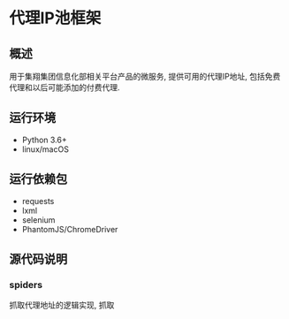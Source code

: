 # 代理IP池框架
## 概述
用于集翔集团信息化部相关平台产品的微服务, 提供可用的代理IP地址, 包括免费代理和以后可能添加的付费代理.

## 运行环境
* Python 3.6+
* linux/macOS

## 运行依赖包
* requests
* lxml
* selenium
* PhantomJS/ChromeDriver

## 源代码说明
### spiders
抓取代理地址的逻辑实现, 抓取

